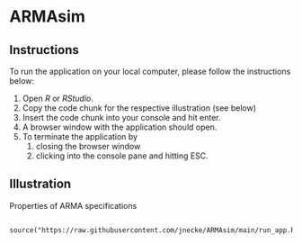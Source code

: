 # ARMAsim

## Instructions

To run the application on your local computer, please follow the instructions below:

1) Open *R* or *RStudio*.
2) Copy the code chunk for the respective illustration (see below)
3) Insert the code chunk into your console and hit enter.
4) A browser window with the application should open.
5) To terminate the application by
    1) closing the browser window
    2) clicking into the console pane and hitting ESC.

## Illustration

Properties of ARMA specifications

```

source("https://raw.githubusercontent.com/jnecke/ARMAsim/main/run_app.R")

```
